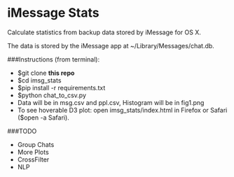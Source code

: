 # iMessage Stats
Calculate statistics from backup data stored by iMessage for OS X.

The data is stored by the iMessage app at ~/Library/Messages/chat.db.

###Instructions (from terminal):
- $git clone **this repo**
- $cd imsg_stats
- $pip install -r requirements.txt
- $python chat_to_csv.py
- Data will be in msg.csv and ppl.csv, Histogram will be in fig1.png
- To see hoverable D3 plot: open imsg_stats/index.html in Firefox or Safari
  ($open -a Safari).

###TODO

- Group Chats
- More Plots
- CrossFilter
- NLP
